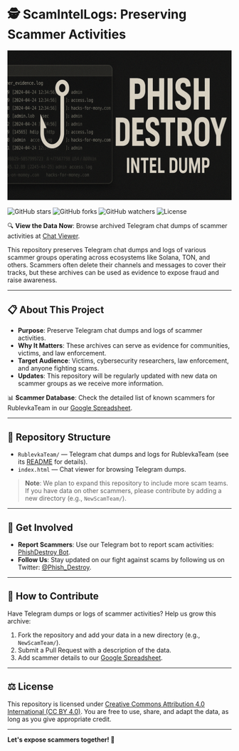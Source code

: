 # 🕵️ ScamIntelLogs: Preserving Scammer Activities

![ScamIntelLogs Banner](https://github.com/phishdestroy/ScamIntelLogs/raw/main/banner.png)

![GitHub stars](https://img.shields.io/github/stars/phishdestroy/ScamIntelLogs?style=social)
![GitHub forks](https://img.shields.io/github/forks/phishdestroy/ScamIntelLogs?style=social)
![GitHub watchers](https://img.shields.io/github/watchers/phishdestroy/ScamIntelLogs?style=social)
![License](https://img.shields.io/badge/license-CC%20BY%204.0-blue)

🔍 **View the Data Now**: Browse archived Telegram chat dumps of scammer activities at [Chat Viewer](https://phishdestroy.github.io/ScamIntelLogs).

This repository preserves Telegram chat dumps and logs of various scammer groups operating across ecosystems like Solana, TON, and others. Scammers often delete their channels and messages to cover their tracks, but these archives can be used as evidence to expose fraud and raise awareness.

---

## 📋 About This Project
- **Purpose**: Preserve Telegram chat dumps and logs of scammer activities.
- **Why It Matters**: These archives can serve as evidence for communities, victims, and law enforcement.
- **Target Audience**: Victims, cybersecurity researchers, law enforcement, and anyone fighting scams.
- **Updates**: This repository will be regularly updated with new data on scammer groups as we receive more information.

📊 **Scammer Database**: Check the detailed list of known scammers for RublevkaTeam in our [Google Spreadsheet](https://docs.google.com/spreadsheets/d/197KolORgHAv_W7Nai0yAIQugPUZPONr3sf1IdcbDU9s/edit?gid=1691335422#gid=1691335422).

---

## 📁 Repository Structure
- `RublevkaTeam/` — Telegram chat dumps and logs for RublevkaTeam (see its [README](RublevkaTeam/README.md) for details).
- `index.html` — Chat viewer for browsing Telegram dumps.

> **Note**: We plan to expand this repository to include more scam teams. If you have data on other scammers, please contribute by adding a new directory (e.g., `NewScamTeam/`).

---

## 📢 Get Involved
- **Report Scammers**: Use our Telegram bot to report scam activities: [PhishDestroy Bot](https://t.me/PhishDestroy_bot).  
- **Follow Us**: Stay updated on our fight against scams by following us on Twitter: [@Phish_Destroy](https://x.com/Phish_Destroy).  

---

## 🤝 How to Contribute
Have Telegram dumps or logs of scammer activities? Help us grow this archive:
1. Fork the repository and add your data in a new directory (e.g., `NewScamTeam/`).
2. Submit a Pull Request with a description of the data.
3. Add scammer details to our [Google Spreadsheet](https://docs.google.com/spreadsheets/d/197KolORgHAv_W7Nai0yAIQugPUZPONr3sf1IdcbDU9s/edit?gid=1691335422#gid=1691335422).

---

## ⚖️ License
This repository is licensed under [Creative Commons Attribution 4.0 International (CC BY 4.0)](https://creativecommons.org/licenses/by/4.0/). You are free to use, share, and adapt the data, as long as you give appropriate credit.

---

**Let's expose scammers together! 🚨**
